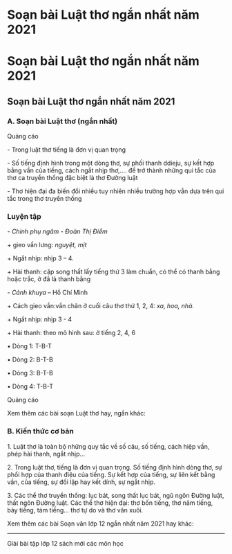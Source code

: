 # Soạn bài Luật thơ ngắn nhất năm 2021

# Soạn bài Luật thơ ngắn nhất năm 2021

## Soạn bài Luật thơ ngắn nhất năm 2021

### **A. Soạn bài Luật thơ (ngắn nhất)**

Quảng cáo

\- Trong luật thơ tiếng là đơn vị quan trọng

\- Số tiếng định hình trong một dòng thơ, sự phối thanh ddieju, sự kết hợp bằng vần của tiếng, cách ngắt nhịp thơ,.... đề trở thành những qui tắc của thơ ca truyền thống đặc biệt là thơ Đường luật

\- Thơ hiện đại đa biến đổi nhiều tuy nhiên nhiều trường hợp vẫn dựa trên qui tắc trong thơ truyền thống

### Luyện tập

\- _Chinh phụ ngâm - Đoàn Thị Điểm_

\+ gieo vần lưng: _nguyệt, mịt_

\+ Ngắt nhịp: nhịp 3 – 4.

\+ Hài thanh: cặp song thất lấy tiếng thứ 3 làm chuẩn, có thể có thanh bằng hoặc trắc, ở đâ là thanh bằng 

\- _Cảnh khuya_ – Hồ Chí Minh

\+ Cách gieo vần:vần chân ở cuối câu thơ thứ 1, 2, 4: _xa, hoa, nhà._

\+ Ngắt nhịp: nhịp 3 - 4

\+ Hài thanh: theo mô hình sau: ở tiếng 2, 4, 6

• Dòng 1: T-B-T

• Dòng 2: B-T-B

• Dòng 3: B-T-B

• Dòng 4: T-B-T

Quảng cáo

Xem thêm các bài soạn Luật thơ hay, ngắn khác:

### **B. Kiến thức cơ bản**

1\. Luật thơ là toàn bộ những quy tắc về số câu, số tiếng, cách hiệp vần, phép hài thanh, ngắt nhịp…

2\. Trong luật thơ, tiếng là đơn vị quan trọng. Số tiếng định hình dòng thơ, sự phối hợp của thanh điệu của tiếng. Sự kết hợp của tiếng, sự liên kết bằng vần, của tiếng, sự đối lập hay kết dính, sự ngắt nhịp.

3\. Các thể thơ truyền thống: lục bát, song thất lục bát, ngũ ngôn Đường luật, thất ngôn Đường luật. Các thể thơ hiện đại: thơ bốn tiếng, thơ năm tiếng, bảy tiếng, tám tiếng… thơ tự do và thơ văn xuôi.

Xem thêm các bài Soạn văn lớp 12 ngắn nhất năm 2021 hay khác:

* * *

Giải bài tập lớp 12 sách mới các môn học
